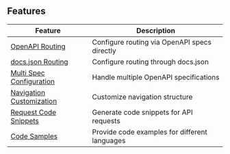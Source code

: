 
## Features

| Feature | Description |
|---------|-------------|
| [OpenAPI Routing](https://docs.xyd.dev/docs/guides/openapi?routing=openapi) | Configure routing via OpenAPI specs directly |
| [docs.json Routing](https://docs.xyd.dev/docs/guides/openapi?routing=docs.json) | Configure routing through docs.json |
| [Multi Spec Configuration](https://docs.xyd.dev/docs/guides/openapi#multi-spec-configuration) | Handle multiple OpenAPI specifications |
| [Navigation Customization](https://docs.xyd.dev/docs/guides/openapi#navigation-customization) | Customize navigation structure |
| [Request Code Snippets](https://docs.xyd.dev/docs/guides/openapi#request-code-snippets) | Generate code snippets for API requests |
| [Code Samples](https://docs.xyd.dev/docs/guides/openapi#code-samples) | Provide code examples for different languages |